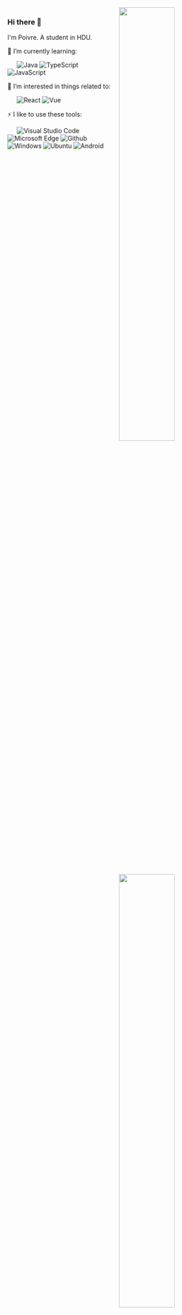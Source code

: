 <a href="https://github.com/Poivre-hxx?tab=repositories">
  <img width="50%" align="right" src="https://github-readme-stats.vercel.app/api?username=Poivre-hxx&count_private=true&show_icons=true" />
</a>
<a href="https://profile.codersrank.io/user/Poivre-hxx/">
  <img width="50%" align="right" src="https://cr-skills-chart-widget.azurewebsites.net/api/api?username=Poivre-hxx&skills=CSS,JSON,HTML,JavaScript,Less,SCSS,TypeScript,Vue,React" />
</a>

### Hi there 👋

I'm Poivre. A student in HDU.

🌱 I’m currently learning:

&ensp;&ensp;&ensp;![Java](https://img.shields.io/badge/-Java-007396?style=flat-square&logo=Java&logoColor=fff) ![TypeScript](https://img.shields.io/badge/-TypeScript-007ACC?style=flat-square&logo=TypeScript&logoColor=fff) ![JavaScript](https://img.shields.io/badge/-JavaScript-F7DF1E?style=flat-square&logo=JavaScript&logoColor=000)

🎉 I’m interested in things related to:

&ensp;&ensp;&ensp;![React](https://img.shields.io/badge/-React-61DAFB?style=flat-square&logo=React&logoColor=000) ![Vue](https://img.shields.io/badge/-Vue-4FC08D?style=flat-square&logo=Vue.js&logoColor=fff)

⚡ I like to use these  tools:

&ensp;&ensp;&ensp;![Visual Studio Code](https://img.shields.io/badge/-Visual%20Studio%20Code-007ACC?style=flat-square&logo=Visual%20Studio%20Code&logoColor=fff) ![Microsoft Edge](https://img.shields.io/badge/-Microsoft%20Edge-0078D7?style=flat-square&logo=Microsoft%20Edge&logoColor=fff) ![Github](https://img.shields.io/badge/-Github-181717?style=flat-square&logo=Github&logoColor=fff) ![Windows](https://img.shields.io/badge/-Windows-0078D6?style=flat-square&logo=Windows&logoColor=fff) ![Ubuntu](https://img.shields.io/badge/-Ubuntu-E95420?style=flat-square&logo=Ubuntu&logoColor=fff) ![Android](https://img.shields.io/badge/-Android-3DDC84?style=flat-square&logo=Android&logoColor=fff)
